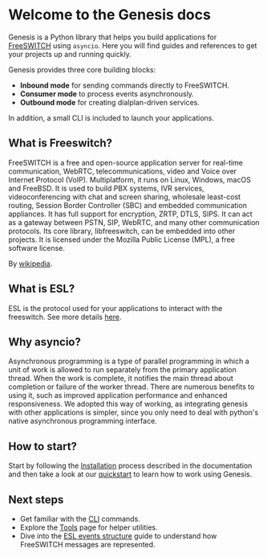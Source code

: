 # Welcome to the Genesis docs

Genesis is a Python library that helps you build applications for
[FreeSWITCH](https://freeswitch.org/) using `asyncio`. Here you will find
guides and references to get your projects up and running quickly.

Genesis provides three core building blocks:

- **Inbound mode** for sending commands directly to FreeSWITCH.
- **Consumer mode** to process events asynchronously.
- **Outbound mode** for creating dialplan-driven services.

In addition, a small CLI is included to launch your applications.

## What is Freeswitch?

FreeSWITCH is a free and open-source application server for real-time communication, WebRTC, telecommunications, video and Voice over Internet Protocol (VoIP). Multiplatform, it runs on Linux, Windows, macOS and FreeBSD. It is used to build PBX systems, IVR services, videoconferencing with chat and screen sharing, wholesale least-cost routing, Session Border Controller (SBC) and embedded communication appliances. It has full support for encryption, ZRTP, DTLS, SIPS. It can act as a gateway between PSTN, SIP, WebRTC, and many other communication protocols. Its core library, libfreeswitch, can be embedded into other projects. It is licensed under the Mozilla Public License (MPL), a free software license.

By [wikipedia](https://en.wikipedia.org/wiki/FreeSWITCH).

## What is ESL?

ESL is the protocol used for your applications to interact with the freeswitch. See more details [here](https://freeswitch.org/confluence/display/FREESWITCH/Event+Socket+Library).

## Why asyncio?

Asynchronous programming is a type of parallel programming in which a unit of work is allowed to run separately from the primary application thread. When the work is complete, it notifies the main thread about completion or failure of the worker thread. There are numerous benefits to using it, such as improved application performance and enhanced responsiveness. We adopted this way of working, as integrating genesis with other applications is simpler, since you only need to deal with python's native asynchronous programming interface.

## How to start?

Start by following the [Installation](/docs/Installation/) process described in the documentation and then take a look at our [quickstart](/docs/Quickstart/) to learn how to work using Genesis.

## Next steps

- Get familiar with the [CLI](/docs/CLI/) commands.
- Explore the [Tools](/docs/Tools/) page for helper utilities.
- Dive into the [ESL events structure](/docs/ESL-events-structure/) guide to understand how FreeSWITCH messages are represented.
